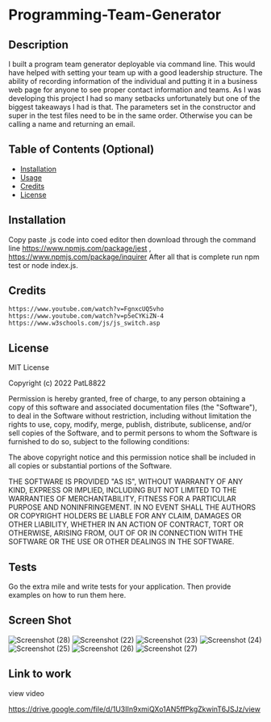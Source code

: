# Programming-Team-Generator

## Description

I built a program team generator deployable via command line. This would have helped  with 
setting your team up with a good leadership  structure. The ability of recording information of the individual and putting it in a business web page for anyone to see proper contact information and teams. As I was developing this project I had so many setbacks unfortunately but one of the biggest takeaways I had is that. The parameters set in the constructor and super in the test files need to be in the same order. Otherwise you can be calling a name and returning an email.


## Table of Contents (Optional)

- [Installation](#installation)
- [Usage](#usage)
- [Credits](#credits)
- [License](#license)

## Installation

Copy paste .js code into coed editor then download through the command line 
https://www.npmjs.com/package/jest , https://www.npmjs.com/package/inquirer
After all that is complete run npm test or node index.js.

## Credits
    https://www.youtube.com/watch?v=FgnxcUQ5vho
    https://www.youtube.com/watch?v=p5eCYKiZN-4
    https://www.w3schools.com/js/js_switch.asp

## License

MIT License

Copyright (c) 2022 PatL8822

Permission is hereby granted, free of charge, to any person obtaining a copy
of this software and associated documentation files (the "Software"), to deal
in the Software without restriction, including without limitation the rights
to use, copy, modify, merge, publish, distribute, sublicense, and/or sell
copies of the Software, and to permit persons to whom the Software is
furnished to do so, subject to the following conditions:

The above copyright notice and this permission notice shall be included in all
copies or substantial portions of the Software.

THE SOFTWARE IS PROVIDED "AS IS", WITHOUT WARRANTY OF ANY KIND, EXPRESS OR
IMPLIED, INCLUDING BUT NOT LIMITED TO THE WARRANTIES OF MERCHANTABILITY,
FITNESS FOR A PARTICULAR PURPOSE AND NONINFRINGEMENT. IN NO EVENT SHALL THE
AUTHORS OR COPYRIGHT HOLDERS BE LIABLE FOR ANY CLAIM, DAMAGES OR OTHER
LIABILITY, WHETHER IN AN ACTION OF CONTRACT, TORT OR OTHERWISE, ARISING FROM,
OUT OF OR IN CONNECTION WITH THE SOFTWARE OR THE USE OR OTHER DEALINGS IN THE
SOFTWARE.

## Tests

Go the extra mile and write tests for your application. Then provide examples on how to run them here.

## Screen Shot
![Screenshot (28)](https://user-images.githubusercontent.com/110148234/198207627-834c3eee-d6e9-47ef-867f-6e36b334ef14.png)
![Screenshot (22)](https://user-images.githubusercontent.com/110148234/198207631-e9e7d6b3-1874-4a74-a311-4216fd84a2bb.png)
![Screenshot (23)](https://user-images.githubusercontent.com/110148234/198207633-edcf74be-08df-42a7-a3e3-f5da33f0f0cf.png)
![Screenshot (24)](https://user-images.githubusercontent.com/110148234/198207634-0375118e-706c-4a0e-9309-4b662982bfe9.png)
![Screenshot (25)](https://user-images.githubusercontent.com/110148234/198207636-f407d0b6-3555-46ea-bcdd-2dc851938455.png)
![Screenshot (26)](https://user-images.githubusercontent.com/110148234/198207638-50a5f18a-fc34-4146-a746-667151bf4d13.png)
![Screenshot (27)](https://user-images.githubusercontent.com/110148234/198207644-61a46a1b-8819-4d6a-8fc0-98eedbf73d6f.png)



## Link to work
view video

https://drive.google.com/file/d/1U3IIn9xmiQXo1AN5ffPkgZkwinT6JSJz/view